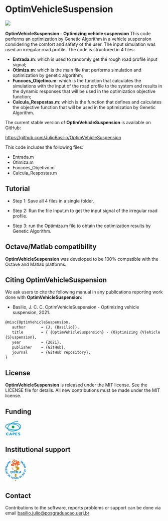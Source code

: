 # OptimVehicleSuspension

<img src="logo/EPIDEMIC.png" width="50%">

**OptimVehicleSuspension - Optimizing vehicle suspension** This code performs an optimization by Genetic Algorithm in a vehicle suspension considering the comfort and safety of the user. The input simulation was used an irregular road profile.
The code is structured in 4 files:
- **Entrada.m**: which is used to randomly get the rough road profile input signal;
- **Otimiza.m**: which is the main file that performs simulation and optimization by genetic algorithm; 
- **Funcoes_Objetivo.m**: which is the function that calculates the simulations with the input of the road profile to the system and results in the dynamic responses that will be used in the optimization objective function;
- **Calcula_Respostas.m**: which is the function that defines and calculates the objective function that will be used in the optimization by Genetic Algorithm.

The current stable version of **OptimVehicleSuspension** is available on GitHub:

https://github.com/JulioBasilio/OptimVehicleSuspension

This code includes the following files:

- Entrada.m
- Otimiza.m 
- Funcoes_Objetivo.m
- Calcula_Respostas.m

## Tutorial

- Step 1: Save all 4 files in a single folder.

- Step 2: Run the file Input.m to get the input signal of the irregular road profile.

- Step 3: run the Optimiza.m file to obtain the optimization results by Genetic Algorithm.

## Octave/Matlab compatibility

**OptimVehicleSuspension** was developed to be 100% compatible with the Octave and Matlab platforms.

## Citing OptimVehicleSuspension

We ask users to cite the following manual in any publications reporting work done with **OptimVehicleSuspension**:
- Basilio, J. C. C. OptimVehicleSuspension - Optimizing vehicle suspension, 2021.

```
@misc{OptimVehicleSuspension,
   author       = {J. {Basilio}},
   title        = { {OptimVehicleSuspension} - {O}ptimizing {V}ehicle {S}uspension},
   year         = {2021},
   publisher    = {GitHub},
   journal      = {GitHub repository},
}
```

## License

**OptimVehicleSuspension** is released under the MIT license. See the LICENSE file for details. All new contributions must be made under the MIT license.

## Funding

<img src="logo/capes.png" width="10%">

## Institutional support

<img src="logo/uerj_logo_cor.jpg" width="13%"> &nbsp; &nbsp; 

## Contact

Contributions to the software, reports problems or support can be done via email basilio.julio@posgraduacao.uerj.br
